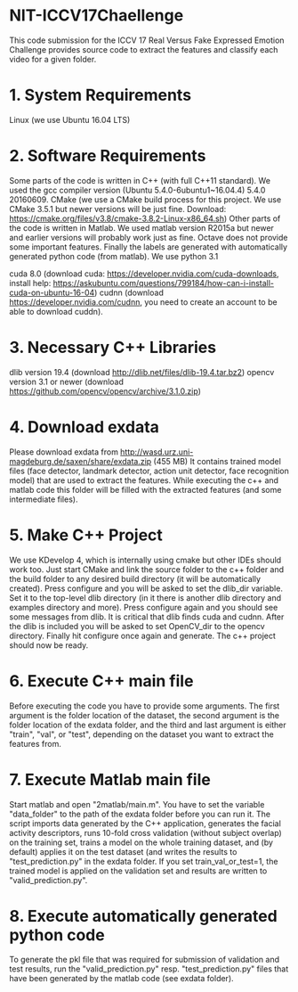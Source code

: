 # NIT-ICCV17Chaellenge
This code submission for the ICCV 17 Real Versus Fake Expressed Emotion Challenge provides source code to extract the features and classify each video for a given folder.

# 1. System Requirements
Linux (we use Ubuntu 16.04 LTS)

# 2. Software Requirements
Some parts of the code is written in C++ (with full C++11 standard). We used the gcc compiler version (Ubuntu 5.4.0-6ubuntu1~16.04.4) 5.4.0 20160609.
CMake (we use a CMake build process for this project. We use CMake 3.5.1 but newer versions will be just fine. Download: https://cmake.org/files/v3.8/cmake-3.8.2-Linux-x86_64.sh)
Other parts of the code is written in Matlab. We used matlab version R2015a but newer and earlier versions will probably work just as fine. Octave does not provide some important features.
Finally the labels are generated with automatically generated python code (from matlab). We use python 3.1

cuda 8.0 (download cuda: https://developer.nvidia.com/cuda-downloads, install help: https://askubuntu.com/questions/799184/how-can-i-install-cuda-on-ubuntu-16-04)
cudnn (download https://developer.nvidia.com/cudnn, you need to create an account to be able to download cuddn).

# 3. Necessary C++ Libraries
dlib version 19.4 (download http://dlib.net/files/dlib-19.4.tar.bz2)
opencv version 3.1 or newer (download https://github.com/opencv/opencv/archive/3.1.0.zip)

# 4. Download exdata
Please download exdata from http://wasd.urz.uni-magdeburg.de/saxen/share/exdata.zip (455 MB)
It contains trained model files (face detector, landmark detector, action unit detector, face recognition model) that are used to extract the features. While executing the c++ and matlab code this folder will be filled with the extracted features (and some intermediate files).

# 5. Make C++ Project
We use KDevelop 4, which is internally using cmake but other IDEs should work too.
Just start CMake and link the source folder to the c++ folder and the build folder to any desired build directory (it will be automatically created).
Press configure and you will be asked to set the dlib_dir variable. Set it to the top-level dlib directory (in it there is another dlib directory and examples directory and more).
Press configure again and you should see some messages from dlib.
It is critical that dlib finds cuda and cudnn.
After the dlib is included you will be asked to set OpenCV_dir to the opencv directory.
Finally hit configure once again and generate. The c++ project should now be ready.

# 6. Execute C++ main file
Before executing the code you have to provide some arguments. The first argument is the folder location of the dataset, the second argument is the folder location of the exdata folder, and the third and last argument is either "train", "val", or "test", depending on the dataset you want to extract the features from. 

# 7. Execute Matlab main file
Start matlab and open "2matlab/main.m".
You have to set the variable "data_folder" to the path of the exdata folder before you can run it.
The script imports data generated by the C++ application, generates the facial activity descriptors, runs 10-fold cross validation (without subject overlap) on the training set, trains a model on the whole training dataset, and (by default) applies it on the test dataset (and writes the results to "test_prediction.py" in the exdata folder.
If you set train_val_or_test=1, the trained model is applied on the validation set and results are written to "valid_prediction.py".

# 8. Execute automatically generated python code
To generate the pkl file that was required for submission of validation and test results, run the "valid_prediction.py" resp. "test_prediction.py" files that have been generated by the matlab code (see exdata folder).


